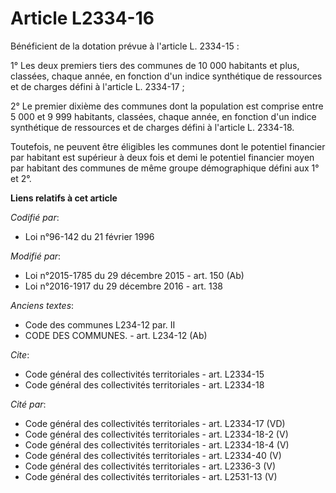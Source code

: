 # Article L2334-16

Bénéficient de la dotation prévue à l'article L. 2334-15 : 

1° Les deux premiers tiers des communes de 10 000 habitants et plus, classées, chaque année, en fonction d'un indice
synthétique de ressources et de charges défini à l'article L. 2334-17 ; 

2° Le premier dixième des communes dont la population est comprise entre 5 000 et 9 999 habitants, classées, chaque année, en
fonction d'un indice synthétique de ressources et de charges défini à l'article L. 2334-18.

Toutefois, ne peuvent être éligibles les communes dont le potentiel financier par habitant est supérieur à deux fois et demi
le potentiel financier moyen par habitant des communes de même groupe démographique défini aux 1° et 2°.

**Liens relatifs à cet article**

_Codifié par_:

  - Loi n°96-142 du 21 février 1996

_Modifié par_:

  - Loi n°2015-1785 du 29 décembre 2015 - art. 150 (Ab)
  - Loi n°2016-1917 du 29 décembre 2016 - art. 138

_Anciens textes_:

  - Code des communes L234-12 par. II
  - CODE DES COMMUNES. - art. L234-12 (Ab)

_Cite_:

  - Code général des collectivités territoriales - art. L2334-15
  - Code général des collectivités territoriales - art. L2334-18

_Cité par_:

  - Code général des collectivités territoriales - art. L2334-17 (VD)
  - Code général des collectivités territoriales - art. L2334-18-2 (V)
  - Code général des collectivités territoriales - art. L2334-18-4 (V)
  - Code général des collectivités territoriales - art. L2334-40 (V)
  - Code général des collectivités territoriales - art. L2336-3 (V)
  - Code général des collectivités territoriales - art. L2531-13 (V)
